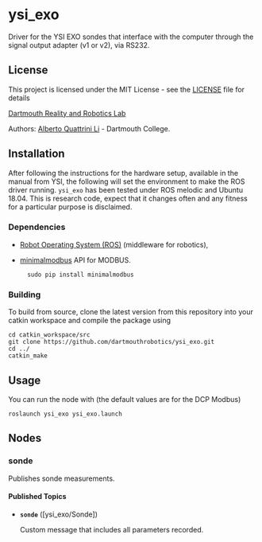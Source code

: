 # ysi_exo

Driver for the YSI EXO sondes that interface with the computer through the signal output adapter (v1 or v2), via RS232.

## License

This project is licensed under the MIT License - see the [LICENSE](LICENSE.md) file for details

[Dartmouth Reality and Robotics Lab](http://rlab.cs.dartmouth.edu/home/)

Authors: [Alberto Quattrini Li](https://sites.google.com/view/albertoq) - Dartmouth College.

## Installation

After following the instructions for the hardware setup, available in the manual from YSI, the following will set the environment to make the ROS driver running.
`ysi_exo` has been tested under ROS melodic and Ubuntu 18.04. This is research code, expect that it changes often and any fitness for a particular purpose is disclaimed.

### Dependencies

- [Robot Operating System (ROS)](http://wiki.ros.org) (middleware for robotics),
- [minimalmodbus](ihttps://minimalmodbus.readthedocs.io/en/stable/) API for MODBUS.
 
		sudo pip install minimalmodbus


### Building

To build from source, clone the latest version from this repository into your catkin workspace and compile the package using

	cd catkin_workspace/src
	git clone https://github.com/dartmouthrobotics/ysi_exo.git
	cd ../
	catkin_make


## Usage
You can run the node with (the default values are for the DCP Modbus)

	roslaunch ysi_exo ysi_exo.launch

## Nodes

### sonde

Publishes sonde measurements.


#### Published Topics

* **`sonde`** ([ysi_exo/Sonde])

	Custom message that includes all parameters recorded.
